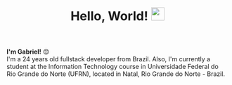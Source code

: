 <header>
  <h1>
    Hello, World!
    <img src="https://media1.giphy.com/media/v1.Y2lkPTc5MGI3NjExaG51NmU3Y240ZWkwOXJ4cnZlOHprZ2d6NmhmMnEzczV3YTVteHNlcyZlcD12MV9pbnRlcm5hbF9naWZfYnlfaWQmY3Q9ZQ/kmUvauX8TMWg0OsqKW/giphy.webp" height="30px">
  </h1>  
</header>

<main>
  <section>
    <p>
      <b>I'm Gabriel!</b> 😊<br/>
      I'm a 24 years old fullstack developer from Brazil. Also, I'm currently a student at the Information Technology course in Universidade Federal do Rio Grande do Norte (UFRN), located in Natal, Rio Grande do Norte - Brazil.<br/><br/>
      <!--his is my GitHub profile and here you can find out more about me, my projects, techs I've been working with and more. Check out 👇<br/><br/>-->
    </p>
  </section>

<!--
  <section>
    <h2>📫 Contact Info</h2>
    <p></p>
    <br/><br/>
  </section>
  
  <section>
    <h2>⚡ Main Skills</h2>
    <p></p>
    <br/><br/>
  </section>

  
  <section>
    <h2>🌱 Currently Learning</h2>
    <p></p>
    <br/><br/>
  </section>-->
</main>

<!--
# Hi, I'm Gabriel! 👋
### Welcome to my GitHub profile!
Here, you can find out more about my projects.
___
I'm currently a student at the Information Technology course in Universidade Federal do Rio Grande do Norte (UFRN), located in Natal, Rio Grande do Norte - Brazil.


**gabrielestacio/gabrielestacio** is a ✨ _special_ ✨ repository because its `README.md` (this file) appears on your GitHub profile.

Here are some ideas to get you started:

- 🔭 I’m currently working on ...
-  I’m currently learning ...
- 👯 I’m looking to collaborate on ...
- 🤔 I’m looking for help with ...
- 💬 Ask me about ...
-  How to reach me: ...
- 😄 Pronouns: ...
-  Fun fact: ...
-->
